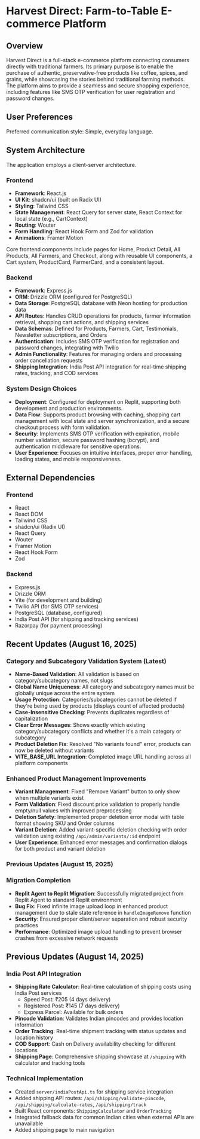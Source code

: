 # Harvest Direct: Farm-to-Table E-commerce Platform

## Overview

Harvest Direct is a full-stack e-commerce platform connecting consumers directly with traditional farmers. Its primary purpose is to enable the purchase of authentic, preservative-free products like coffee, spices, and grains, while showcasing the stories behind traditional farming methods. The platform aims to provide a seamless and secure shopping experience, including features like SMS OTP verification for user registration and password changes.

## User Preferences

Preferred communication style: Simple, everyday language.

## System Architecture

The application employs a client-server architecture.

### Frontend
- **Framework**: React.js
- **UI Kit**: shadcn/ui (built on Radix UI)
- **Styling**: Tailwind CSS
- **State Management**: React Query for server state, React Context for local state (e.g., CartContext)
- **Routing**: Wouter
- **Form Handling**: React Hook Form and Zod for validation
- **Animations**: Framer Motion

Core frontend components include pages for Home, Product Detail, All Products, All Farmers, and Checkout, along with reusable UI components, a Cart system, ProductCard, FarmerCard, and a consistent layout.

### Backend
- **Framework**: Express.js
- **ORM**: Drizzle ORM (configured for PostgreSQL)
- **Data Storage**: PostgreSQL database with Neon hosting for production data
- **API Routes**: Handles CRUD operations for products, farmer information retrieval, shopping cart actions, and shipping services
- **Data Schemas**: Defined for Products, Farmers, Cart, Testimonials, Newsletter subscriptions, and Orders
- **Authentication**: Includes SMS OTP verification for registration and password changes, integrating with Twilio
- **Admin Functionality**: Features for managing orders and processing order cancellation requests
- **Shipping Integration**: India Post API integration for real-time shipping rates, tracking, and COD services

### System Design Choices
- **Deployment**: Configured for deployment on Replit, supporting both development and production environments.
- **Data Flow**: Supports product browsing with caching, shopping cart management with local state and server synchronization, and a secure checkout process with form validation.
- **Security**: Implements SMS OTP verification with expiration, mobile number validation, secure password hashing (bcrypt), and authentication middleware for sensitive operations.
- **User Experience**: Focuses on intuitive interfaces, proper error handling, loading states, and mobile responsiveness.

## External Dependencies

### Frontend
- React
- React DOM
- Tailwind CSS
- shadcn/ui (Radix UI)
- React Query
- Wouter
- Framer Motion
- React Hook Form
- Zod

### Backend
- Express.js
- Drizzle ORM
- Vite (for development and building)
- Twilio API (for SMS OTP services)
- PostgreSQL (database, configured)
- India Post API (for shipping and tracking services)
- Razorpay (for payment processing)

## Recent Updates (August 16, 2025)

### Category and Subcategory Validation System (Latest)
- **Name-Based Validation**: All validation is based on category/subcategory names, not slugs
- **Global Name Uniqueness**: All category and subcategory names must be globally unique across the entire system
- **Usage Protection**: Categories/subcategories cannot be deleted if they're being used by products (displays count of affected products)
- **Case-Insensitive Checking**: Prevents duplicates regardless of capitalization
- **Clear Error Messages**: Shows exactly which existing category/subcategory conflicts and whether it's a main category or subcategory
- **Product Deletion Fix**: Resolved "No variants found" error, products can now be deleted without variants
- **VITE_BASE_URL Integration**: Completed image URL handling across all platform components

### Enhanced Product Management Improvements
- **Variant Management**: Fixed "Remove Variant" button to only show when multiple variants exist
- **Form Validation**: Fixed discount price validation to properly handle empty/null values with improved preprocessing
- **Deletion Safety**: Implemented proper deletion error modal with table format showing SKU and Order columns
- **Variant Deletion**: Added variant-specific deletion checking with order validation using existing `/api/admin/variants/:id` endpoint
- **User Experience**: Enhanced error messages and confirmation dialogs for both product and variant deletion

### Previous Updates (August 15, 2025)

### Migration Completion
- **Replit Agent to Replit Migration**: Successfully migrated project from Replit Agent to standard Replit environment
- **Bug Fix**: Fixed infinite image upload loop in enhanced product management due to stale state reference in `handleImageRemove` function
- **Security**: Ensured proper client/server separation and robust security practices
- **Performance**: Optimized image upload handling to prevent browser crashes from excessive network requests

## Previous Updates (August 14, 2025)

### India Post API Integration
- **Shipping Rate Calculator**: Real-time calculation of shipping costs using India Post services
  - Speed Post: ₹205 (4 days delivery)
  - Registered Post: ₹145 (7 days delivery)
  - Express Parcel: Available for bulk orders
- **Pincode Validation**: Validates Indian pincodes and provides location information
- **Order Tracking**: Real-time shipment tracking with status updates and location history
- **COD Support**: Cash on Delivery availability checking for different locations
- **Shipping Page**: Comprehensive shipping showcase at `/shipping` with calculator and tracking tools

### Technical Implementation
- Created `server/indiaPostApi.ts` for shipping service integration
- Added shipping API routes: `/api/shipping/validate-pincode`, `/api/shipping/calculate-rates`, `/api/shipping/track`
- Built React components: `ShippingCalculator` and `OrderTracking`
- Integrated fallback data for common Indian cities when external APIs are unavailable
- Added shipping page to main navigation
